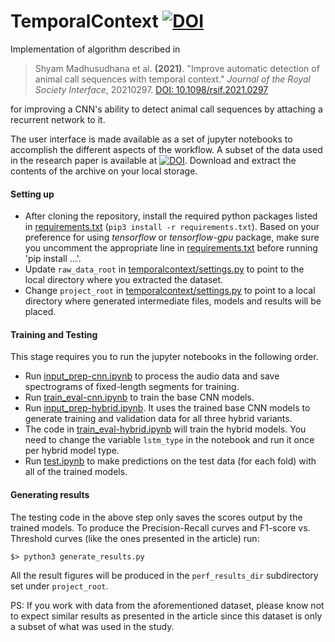 # TemporalContext [![DOI](https://zenodo.org/badge/DOI/10.5281/zenodo.4661565.svg)](https://doi.org/10.5281/zenodo.4661565)
Implementation of algorithm described in

> Shyam Madhusudhana et al. **(2021)**. "Improve automatic detection of animal call sequences with temporal context." _Journal of the Royal Society Interface_, 20210297. [DOI: 10.1098/rsif.2021.0297](https://doi.org/10.1098/rsif.2021.0297)

for improving a CNN's ability to detect animal call sequences by attaching a recurrent network to it.

The user interface is made available as a set of jupyter notebooks to accomplish the different aspects of the workflow. A subset of the data used in the research paper is available at [![DOI](https://zenodo.org/badge/DOI/10.5281/zenodo.4661494.svg)](https://doi.org/10.5281/zenodo.4661494). Download and extract the contents of the archive on your local storage.

#### Setting up

* After cloning the repository, install the required python packages listed in [requirements.txt](requirements.txt) (`pip3 install -r requirements.txt`). Based on your preference for using _tensorflow_ or _tensorflow-gpu_ package, make sure you uncomment the appropriate line in [requirements.txt](requirements.txt) before running 'pip install ...'.
* Update `raw_data_root` in [temporalcontext/settings.py](temporalcontext/settings.py) to point to the local directory where you extracted the dataset.
* Change `project_root` in [temporalcontext/settings.py](temporalcontext/settings.py) to point to a local directory where generated intermediate files, models and results will be placed.

#### Training and Testing 

This stage requires you to run the jupyter notebooks in the following order.

* Run [input_prep-cnn.ipynb](input_prep-cnn.ipynb) to process the audio data and save spectrograms of fixed-length segments for training.
* Run [train_eval-cnn.ipynb](train_eval-cnn.ipynb) to train the base CNN models.
* Run [input_prep-hybrid.ipynb](input_prep-hybrid.ipynb). It uses the trained base CNN models to generate training and validation data for all three hybrid variants.
* The code in [train_eval-hybrid.ipynb](train_eval-hybrid.ipynb) will train the hybrid models. You need to change the variable `lstm_type` in the notebook and run it once per hybrid model type.
* Run [test.ipynb](test.ipynb) to make predictions on the test data (for each fold) with all of the trained models.

#### Generating results

The testing code in the above step only saves the scores output by the trained models. To produce the Precision-Recall curves and F1-score vs. Threshold curves (like the ones presented in the article) run:
```shell
$> python3 generate_results.py
```
All the result figures will be produced in the `perf_results_dir` subdirectory set under `project_root`.

PS: If you work with data from the aforementioned dataset, please know not to expect similar results as presented in the article since this dataset is only a subset of what was used in the study.

